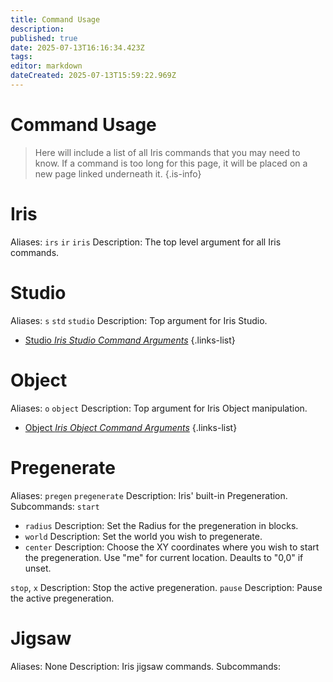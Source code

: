 ```yaml
---
title: Command Usage
description: 
published: true
date: 2025-07-13T16:16:34.423Z
tags: 
editor: markdown
dateCreated: 2025-07-13T15:59:22.969Z
---
```


# Command Usage
> Here will include a list of all Iris commands that you may need to know. If a command is too long for this page, it will be placed on a new page linked underneath it.
{.is-info}

# Iris
Aliases: `irs` `ir` `iris`
Description: The top level argument for all Iris commands.

# Studio
Aliases: `s` `std` `studio`
Description: Top argument for Iris Studio.
- [Studio *Iris Studio Command Arguments*](/doc/iris/studio-commands)
{.links-list}

# Object
Aliases: `o` `object`
Description: Top argument for Iris Object manipulation.
- [Object *Iris Object Command Arguments*](/doc/iris/object-commands)
{.links-list}

# Pregenerate
Aliases: `pregen` `pregenerate`
Description: Iris' built-in Pregeneration.
Subcommands: 
`start`
- `radius`
Description: Set the Radius for the pregeneration in blocks.
- `world`
Description: Set the world you wish to pregenerate.
- `center` 
Description: Choose the XY coordinates where you wish to start the pregeneration. Use "me" for current location. Deaults to "0,0" if unset.

 `stop`, `x`
Description: Stop the active pregeneration.
 `pause`
Description: Pause the active pregeneration.

# Jigsaw
Aliases: None
Description: Iris jigsaw commands.
Subcommands: